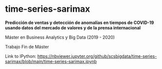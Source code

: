 # time-series-sarimax

<strong>Predicción de ventas y detección de anomalías en tiempos de COVID-19 usando datos del mercado de valores y de la prensa internacional</strong>

Máster en Business Analytics y Big Data (2019 - 2020)

Trabajo Fin de Máster

Link to IPython:
https://nbviewer.jupyter.org/github/scsbigdata/time-series-sarimax/blob/main/time-series-sarimax.ipynb
